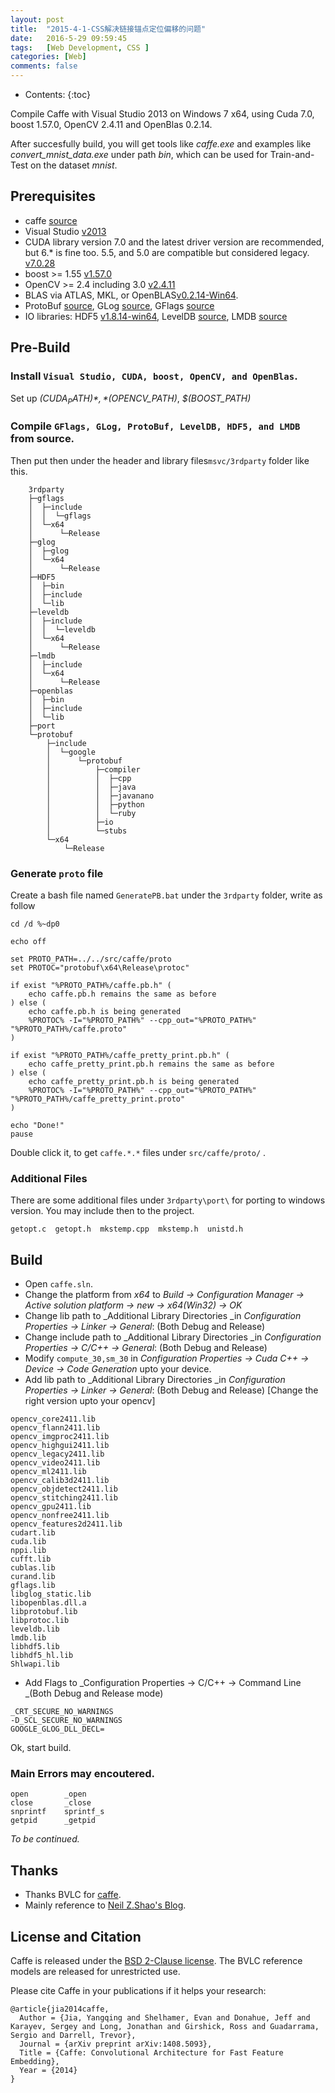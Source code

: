 ```yaml
---
layout: post
title:  "2015-4-1-CSS解决链接锚点定位偏移的问题"
date:   2016-5-29 09:59:45
tags:	[Web Development, CSS ]
categories: [Web]
comments: false
---
```


* Contents:
{:toc}


Compile Caffe with Visual Studio 2013 on Windows 7 x64, using Cuda 7.0, boost 1.57.0, OpenCV 2.4.11 and OpenBlas 0.2.14.  

After succesfully build, you will get tools like *caffe.exe* and examples  like *convert_mnist_data.exe* under path *bin*, which can be used for Train-and-Test on the dataset *mnist*.

<!-- more -->

## Prerequisites

* caffe [source](https://github.com/BVLC/caffe)
* Visual Studio [v2013]()
* CUDA library version 7.0 and the latest driver version are recommended, but 6.* is fine too. 5.5, and 5.0 are compatible but considered legacy. [v7.0.28](http://developer.download.nvidia.com/compute/cuda/7_0/Prod/local_installers/cuda_7.0.28_windows.exe)
* boost >= 1.55 [v1.57.0](http://jaist.dl.sourceforge.net/project/boost/boost/1.57.0/boost_1_57_0.zip)
* OpenCV >= 2.4 including 3.0 [v2.4.11](http://jaist.dl.sourceforge.net/project/opencvlibrary/opencv-win/2.4.11/opencv-2.4.11.exe)
* BLAS via ATLAS, MKL, or OpenBLAS[v0.2.14-Win64](http://ncu.dl.sourceforge.net/project/openblas/v0.2.14/OpenBLAS-v0.2.14-Win64-int64.zip).
* ProtoBuf [source](), GLog [source](), GFlags [source]() 
* IO libraries: HDF5 [v1.8.14-win64](http://www.hdfgroup.org/ftp/HDF5/current/bin/windows/extra/hdf5-1.8.14-win64-vs2013-shared.zip), LevelDB [source](), LMDB [source]()


## Pre-Build
### Install `Visual Studio, CUDA, boost, OpenCV, and OpenBlas`. 
Set up *$(CUDA_PATH)*, *$(OPENCV_PATH)*, *$(BOOST_PATH)* 

### Compile `GFlags, GLog, ProtoBuf, LevelDB, HDF5, and LMDB` from source. 
Then put then under the  header and library files`msvc/3rdparty` folder like this.

```
	3rdparty
	├─gflags
	│  ├─include
	│  │  └─gflags
	│  └─x64
	│      └─Release
	├─glog
	│  ├─glog
	│  └─x64
	│      └─Release
	├─HDF5
	│  ├─bin
	│  ├─include
	│  └─lib
	├─leveldb
	│  ├─include
	│  │  └─leveldb
	│  └─x64
	│      └─Release
	├─lmdb
	│  ├─include
	│  └─x64
	│      └─Release
	├─openblas
	│  ├─bin
	│  ├─include
	│  └─lib
	├─port
	└─protobuf
	    ├─include
	    │  └─google
	    │      └─protobuf
	    │          ├─compiler
	    │          │  ├─cpp
	    │          │  ├─java
	    │          │  ├─javanano
	    │          │  ├─python
	    │          │  └─ruby
	    │          ├─io
	    │          └─stubs
	    └─x64
	        └─Release

```

### Generate `proto` file
Create a bash file named `GeneratePB.bat` under the `3rdparty` folder, write as follow 

``` 
cd /d %~dp0

echo off

set PROTO_PATH=../../src/caffe/proto
set PROTOC="protobuf\x64\Release\protoc"

if exist "%PROTO_PATH%/caffe.pb.h" (
    echo caffe.pb.h remains the same as before
) else (
    echo caffe.pb.h is being generated
    %PROTOC% -I="%PROTO_PATH%" --cpp_out="%PROTO_PATH%" "%PROTO_PATH%/caffe.proto"
)

if exist "%PROTO_PATH%/caffe_pretty_print.pb.h" (
    echo caffe_pretty_print.pb.h remains the same as before
) else (
    echo caffe_pretty_print.pb.h is being generated
    %PROTOC% -I="%PROTO_PATH%" --cpp_out="%PROTO_PATH%" "%PROTO_PATH%/caffe_pretty_print.proto"
)

echo "Done!"
pause

```

Double click it, to get `caffe.*.*` files under `src/caffe/proto/` .

### Additional Files
There are some additional files under `3rdparty\port\` for porting to windows version. You may include then to the project.
```
getopt.c  getopt.h  mkstemp.cpp  mkstemp.h  unistd.h
```

## Build
* Open `caffe.sln`.
* Change the platform from _x64_ to _Build -> Configuration Manager -> Active solution platform -> new -> x64(Win32) -> OK_
* Change lib path to _Additional Library Directories _in _Configuration Properties -> Linker -> General_: (Both Debug and Release)
* Change include path to _Additional Library Directories _in _Configuration Properties -> C/C++ -> General_: (Both Debug and Release)
* Modify `compute_30,sm_30` in _Configuration Properties -> Cuda C++ -> Device -> Code Generation_ upto your device.
* Add lib path to _Additional Library Directories _in _Configuration Properties -> Linker -> General_: (Both Debug and Release) [Change the right version upto your opencv]

```
opencv_core2411.lib
opencv_flann2411.lib
opencv_imgproc2411.lib
opencv_highgui2411.lib
opencv_legacy2411.lib
opencv_video2411.lib
opencv_ml2411.lib
opencv_calib3d2411.lib
opencv_objdetect2411.lib
opencv_stitching2411.lib
opencv_gpu2411.lib
opencv_nonfree2411.lib
opencv_features2d2411.lib
cudart.lib
cuda.lib
nppi.lib
cufft.lib
cublas.lib
curand.lib
gflags.lib
libglog_static.lib
libopenblas.dll.a
libprotobuf.lib
libprotoc.lib
leveldb.lib
lmdb.lib
libhdf5.lib
libhdf5_hl.lib
Shlwapi.lib

```
* Add Flags to _Configuration Properties -> C/C++ -> Command Line _(Both Debug and Release mode) 

```
_CRT_SECURE_NO_WARNINGS
-D_SCL_SECURE_NO_WARNINGS
GOOGLE_GLOG_DLL_DECL=
```

Ok, start build.

### Main Errors may encoutered.

```
open		_open
close		_close
snprintf	sprintf_s
getpid		_getpid
```
_To be continued._


## Thanks
* Thanks BVLC for [caffe](https://initialneil.wordpress.com/2015/01/11/build-caffe-in-windows-with-visual-studio-2013-cuda-6-5-opencv-2-4-9/).
* Mainly reference to [Neil Z.Shao's Blog](https://initialneil.wordpress.com/2015/01/11/build-caffe-in-windows-with-visual-studio-2013-cuda-6-5-opencv-2-4-9/).


## License and Citation

Caffe is released under the [BSD 2-Clause license](https://github.com/BVLC/caffe/blob/master/LICENSE).
The BVLC reference models are released for unrestricted use.

Please cite Caffe in your publications if it helps your research:

    @article{jia2014caffe,
      Author = {Jia, Yangqing and Shelhamer, Evan and Donahue, Jeff and Karayev, Sergey and Long, Jonathan and Girshick, Ross and Guadarrama, Sergio and Darrell, Trevor},
      Journal = {arXiv preprint arXiv:1408.5093},
      Title = {Caffe: Convolutional Architecture for Fast Feature Embedding},
      Year = {2014}
    }